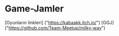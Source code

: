 # Game-Jamler
[Oyunların linkleri] ("https://kabaakk.itch.io/") 
[GGJ] ("https://github.com/Team-Meetup/milky-way")

